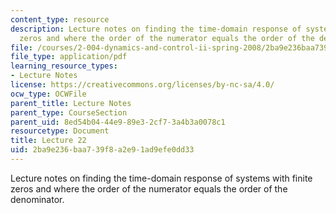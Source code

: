 ```yaml
---
content_type: resource
description: Lecture notes on finding the time-domain response of systems with finite
  zeros and where the order of the numerator equals the order of the denominator.
file: /courses/2-004-dynamics-and-control-ii-spring-2008/2ba9e236baa739f8a2e91ad9efe0dd33_lecture_22.pdf
file_type: application/pdf
learning_resource_types:
- Lecture Notes
license: https://creativecommons.org/licenses/by-nc-sa/4.0/
ocw_type: OCWFile
parent_title: Lecture Notes
parent_type: CourseSection
parent_uid: 8ed54b04-44e9-89e3-2cf7-3a4b3a0078c1
resourcetype: Document
title: Lecture 22
uid: 2ba9e236-baa7-39f8-a2e9-1ad9efe0dd33
---
```

Lecture notes on finding the time-domain response of systems with finite zeros and where the order of the numerator equals the order of the denominator.